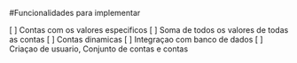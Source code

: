 #Funcionalidades para implementar

[ ] Contas com os valores especificos
[ ] Soma de todos os valores de todas as contas
[ ] Contas dinamicas
[ ] Integraçao com banco de dados
[ ] Criaçao de usuario, Conjunto de contas e contas

